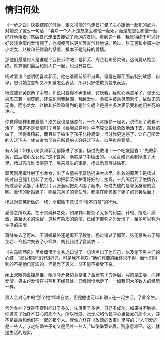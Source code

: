 # 情归何处

《一步之遥》快要结尾的时候，姜文扮演的马走日打晕了决心跟他一起死的武六，对她说了这么一句话：“喜欢一个人不是想怎么和他一起死，而是想怎么和他一起好好地活着。”然后自己走出去接受了命运的安排。看到这一幕，我觉得终于可以好好谈谈金庸的爱情观了，也顺便可以更加理直气壮地说，杨过、张无忌和令狐冲对小龙女、赵敏和任盈盈的感情，根本不是纯粹的爱情。 

那他们最爱的人是谁呢？我告诉你吧，是郭芙、周芷若和岳灵珊，这份爱从始至终，就算他们最后和别人在一起，也没有变过。 

杨过爱谁？他明明喜欢郭芙。他在谁面前都不自卑，偏偏在郭芙面前特别敏感、自卑，想引她注意却又不知道怎么表达，所以只好借欺负她来表达。 

杨过被郭芙砍断了手臂，却说只要你不再恨我，讨厌我，我就心满意足了。张无忌被周芷若一剑穿胸，还说你刺我越深，我越爱你。令狐冲被岳灵珊刺伤，依然无怨无悔。而小龙女、赵敏和任盈盈得到的是什么呢？是男主多次表示要和她们共死的决心。 

你觉得哪种更像爱情？原先我也是迷惑的，一个人肯跟你一起死，说你死了我也不活了，难道不是爱情吗？可是《泰坦尼克号》中杰克让露丝勇敢地活下去，露丝照做了，活得很精彩，而且结了婚生了孩子儿孙满堂。当时我更迷惑了，让自己所爱的人活下去，或者说为了自己所爱的人好好活下去，似乎也是爱情。 

有人问：如果小龙女和郭芙都掉进了水里，杨过先救谁？一个吧友回答：“先救郭芙，然后陪小龙女死。”这个答案，确实是书中给出的。小龙女和郭芙都掉进了水里，杨过先救谁很清楚了。后来发生的事是，杨过愿意陪姑姑死。 

郭芙刚用毒针射了小龙女，出了古墓被李莫愁扔进大火里。谁救的郭芙？是杨过。杨过自己腿上烧起了大疱，却把郭芙保护得好好的；接着，十几天后到了绝情谷，杨过替郭芙挡了枣核钉；八张渔网把众人围了起来，杨过先破的是郭芙身前的渔网。重伤的新婚妻子、刚坐完月子的郭伯母，都排在刚伤害了妻子的郭芙后面！ 

杨过对郭芙所做的一切，全都像下意识间“情不自禁”的行为。 

爱情之所以美，在于其纯粹之处，如果其间掺杂了太多的利益、计较、报恩、感激，甚至太多的理智，这种有杂质的感情，已经不能称之为爱情了，至多可以称为生活的态度。 

萧峰失去了阿朱、王语嫣最终还是离开了段誉、杨过错过了郭芙、张无忌失去了周芷若、令狐冲失去了小师妹、胡斐错过了袁紫衣…… 

《白马啸西风》里金庸借李文秀之口说了一句话点出了他自己，以及笔下男主们的心结：“那些都是很好很好的，可是我不喜欢。”他们想要的始终求不得，而他们得到的不是他们喜欢的，但是为了恩义，又不能不接受下来。 

闭上双眼你最挂念谁，眼睛睁开身边竟是谁？金庸笔下的伴侣，写的是生活，而非爱情。男主的爱情在书写到不经意处，已经悄悄地走了。一如我们大多数人的经历一样。 

男人会对心中的“那个她”情难自禁，但是他也可以和别人在一起生活，了此余生。 

何为女神？就是不管时间过了多久，生活走了多远，自己多成功，如果得不到她，你这辈子始终不甘心的那个人。所以杨过、张无忌和令狐冲心里最爱的那个人，并不是最后和他们在一起的那个人。就像亦舒在《玫瑰的故事》里写的：“人们爱的是一些人，与之结婚生子的又是另外一些人。”纵使举案齐眉，到底意难平。这，就是生活的现实。